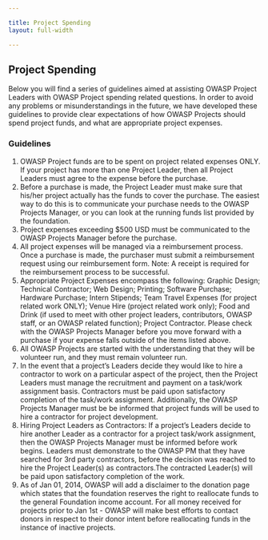 ```yaml
---

title: Project Spending
layout: full-width

---
```

## Project Spending

Below you will find a series of guidelines aimed at assisting OWASP Project Leaders with OWASP Project spending related questions. In order to avoid any problems or misunderstandings in the future, we have developed these guidelines to provide clear expectations of how OWASP Projects should spend project funds, and what are appropriate project expenses. 

### Guidelines

1. OWASP Project funds are to be spent on project related expenses ONLY. If your project has more than one Project Leader, then all Project Leaders must agree to the expense before the purchase.  
2. Before a purchase is made, the Project Leader must make sure that his/her project actually has the funds to cover the purchase. The easiest way to do this is to communicate your purchase needs to the OWASP Projects Manager, or you can look at the running funds list provided by the foundation.
3. Project expenses exceeding $500 USD must be communicated to the OWASP Projects Manager before the purchase.
4. All project expenses will be managed via a reimbursement process. Once a purchase is made, the purchaser must submit a reimbursement request using our reimbursement form. Note: A receipt is required for the reimbursement process to be successful. 
5. Appropriate Project Expenses encompass the following: Graphic Design; Technical Contractor; Web Design; Printing; Software Purchase; Hardware Purchase; Intern Stipends; Team Travel Expenses (for project related work ONLY); Venue Hire (project related work only); Food and Drink (if used to meet with other project leaders, contributors, OWASP staff, or an OWASP related function); Project Contractor. Please check with the OWASP Projects Manager before you move forward with a purchase if your expense falls outside of the items listed above.  
6. All OWASP Projects are started with the understanding that they will be volunteer run, and they must remain volunteer run. 
7. In the event that a project’s Leaders decide they would like to hire a contractor to work on a particular aspect of the project, then the Project Leaders must manage the recruitment and payment on a task/work assignment basis. Contractors must be paid upon satisfactory completion of the task/work assignment. Additionally, the OWASP Projects Manager must be be informed that project funds will be used to hire a contractor for project development. 
8. Hiring Project Leaders as Contractors: If a project’s Leaders decide to hire another Leader as a contractor for a project task/work assignment, then the OWASP Projects Manager must be informed before work begins. Leaders must demonstrate to the OWASP PM that they have searched for 3rd party contractors, before the decision was reached to hire the Project Leader(s) as contractors.The contracted Leader(s) will be paid upon satisfactory completion of the work. 
9. As of Jan 01, 2014, OWASP will add a disclaimer to the donation page which states that the foundation reserves the right to reallocate funds to the general Foundation income account. For all money received for projects prior to Jan 1st - OWASP will make best efforts to contact donors in respect to their donor intent before reallocating funds in the instance of inactive projects.
